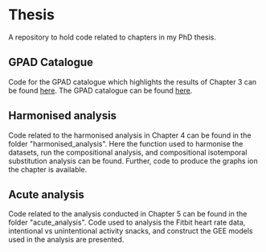 # Thesis
A repository to hold code related to chapters in my PhD thesis. 

## GPAD Catalogue

Code for the GPAD catalogue which highlights the results of Chapter 3 can be found [here](https://github.com/lboro-climb/gpad.cards). The GPAD catalogue can be found [here](https://lboro-climb.shinyapps.io/gpad/).

## Harmonised analysis

Code related to the harmonised analysis in Chapter 4 can be found in the folder "harmonised_analysis". Here the function used to harmonise the datasets, run the compositional analysis, and compositional isotemporal substitution analysis can be found. Further, code to produce the graphs ion the chapter is available. 

## Acute analysis

Code related to the analysis conducted in Chapter 5 can be found in the folder "acute_analysis". Code used to analysis the Fitbit heart rate data, intentional vs unintentional activity snacks, and construct the GEE models used in the analysis are presented. 
